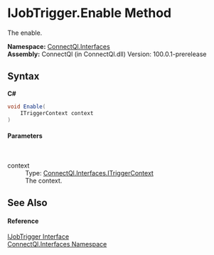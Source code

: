 # IJobTrigger.Enable Method 
 

The enable.

**Namespace:**&nbsp;<a href="N_ConnectQl_Interfaces">ConnectQl.Interfaces</a><br />**Assembly:**&nbsp;ConnectQl (in ConnectQl.dll) Version: 100.0.1-prerelease

## Syntax

**C#**<br />
``` C#
void Enable(
	ITriggerContext context
)
```


#### Parameters
&nbsp;<dl><dt>context</dt><dd>Type: <a href="T_ConnectQl_Interfaces_ITriggerContext">ConnectQl.Interfaces.ITriggerContext</a><br />The context.</dd></dl>

## See Also


#### Reference
<a href="T_ConnectQl_Interfaces_IJobTrigger">IJobTrigger Interface</a><br /><a href="N_ConnectQl_Interfaces">ConnectQl.Interfaces Namespace</a><br />